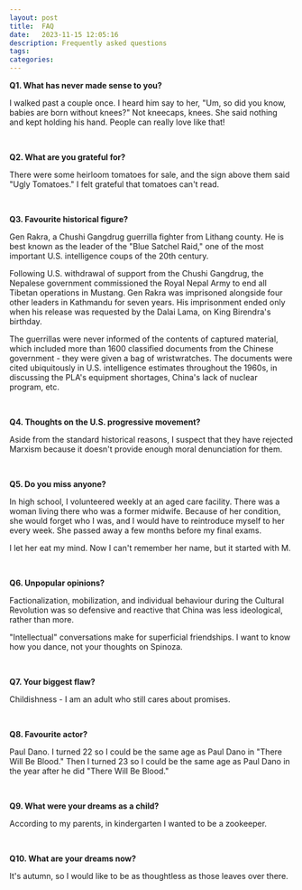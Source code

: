 ```yaml
---
layout: post
title:  FAQ
date:   2023-11-15 12:05:16
description: Frequently asked questions
tags: 
categories: 
---
```



**Q1. What has never made sense to you?**

I walked past a couple once. I heard him say to her, "Um, so did you know, babies are born without knees?" Not kneecaps, knees. She said nothing and kept holding his hand. People can really love like that! 

<br/>

**Q2. What are you grateful for?**

There were some heirloom tomatoes for sale, and the sign above them said "Ugly Tomatoes." I felt grateful that tomatoes can't read. 

<br/>

**Q3. Favourite historical figure?**

Gen Rakra, a Chushi Gangdrug guerrilla fighter from Lithang county. He is best known as the leader of the "Blue Satchel Raid," one of the most important U.S. intelligence coups of the 20th century. 

Following U.S. withdrawal of support from the Chushi Gangdrug, the Nepalese government commissioned the Royal Nepal Army to end all Tibetan operations in Mustang. Gen Rakra was imprisoned alongside four other leaders in Kathmandu for seven years. His imprisonment ended only when his release was requested by the Dalai Lama, on King Birendra's birthday. 

The guerrillas were never informed of the contents of captured material, which included more than 1600 classified documents from the Chinese government - they were given a bag of wristwratches. The documents were cited ubiquitously in U.S. intelligence estimates throughout the 1960s, in discussing the PLA's equipment shortages, China's lack of nuclear program, etc.

<br/>

**Q4. Thoughts on the U.S. progressive movement?**

Aside from the standard historical reasons, I suspect that they have rejected Marxism because it doesn't provide enough moral denunciation for them. 

<br/>

**Q5. Do you miss anyone?**

In high school, I volunteered weekly at an aged care facility. There was a woman living there who was a former midwife. Because of her condition, she would forget who I was, and I would have to reintroduce myself to her every week. She passed away a few months before my final exams. 

I let her eat my mind. Now I can't remember her name, but it started with M. 

<br/>

**Q6. Unpopular opinions?**

Factionalization, mobilization, and individual behaviour during the Cultural Revolution was so defensive and reactive that China was less ideological, rather than more. 

"Intellectual" conversations make for superficial friendships. I want to know how you dance, not your thoughts on Spinoza. 

<br/>

**Q7. Your biggest flaw?**

Childishness - I am an adult who still cares about promises.

<br/>

**Q8. Favourite actor?**

Paul Dano. I turned 22 so I could be the same age as Paul Dano in "There Will Be Blood." Then I turned 23 so I could be the same age as Paul Dano in the year after he did "There Will Be Blood." 

<br/>

**Q9. What were your dreams as a child?**

According to my parents, in kindergarten I wanted to be a zookeeper. 

<br/>

**Q10. What are your dreams now?**

It's autumn, so I would like to be as thoughtless as those leaves over there.

<br/>
